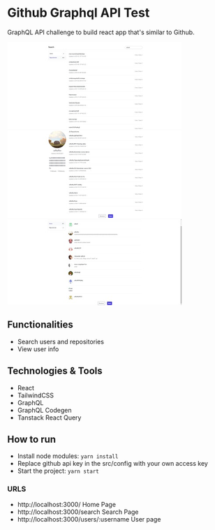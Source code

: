 # Github Graphql API Test

GraphQL API challenge to build react app that's similar to Github.


![](screenshots/Screenshot%202023-04-24%20080847.jpg)![](screenshots/Screenshot%202023-04-24%20080909.jpg)![](screenshots/Screenshot%202023-04-24%20080935.jpg)

## Functionalities

- Search users and repositories
- View user info

## Technologies & Tools

- React
- TailwindCSS
- GraphQL
- GraphQL Codegen
- Tanstack React Query

## How to run

- Install node modules: `yarn install`
- Replace github api key in the src/config with your own access key
- Start the project: `yarn start`

### URLS

- http://localhost:3000/ Home Page
- http://localhost:3000/search Search Page
- http://localhost:3000/users/:username User page
